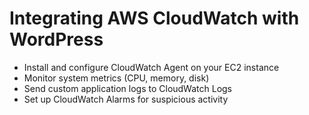 # Integrating AWS CloudWatch with WordPress

- Install and configure CloudWatch Agent on your EC2 instance
- Monitor system metrics (CPU, memory, disk)
- Send custom application logs to CloudWatch Logs
- Set up CloudWatch Alarms for suspicious activity
